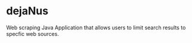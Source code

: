# dejaNus
Web scraping Java Application that allows users to limit search results to specfic web sources.
